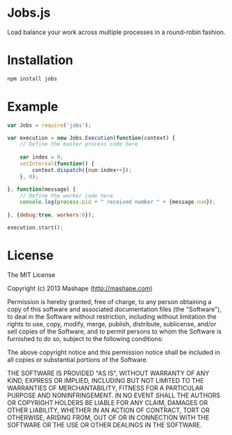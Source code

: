 # Jobs.js

Load balance your work across multiple processes in a round-robin fashion.

# Installation

```bash
npm install jobs
```

# Example

```javascript
var Jobs = require('jobs');

var execution = new Jobs.Execution(function(context) {
	// Define the master process code here
	
	var index = 0;
	setInterval(function() {
		context.dispatch({num:index++});
	}, 0);

}, function(message) {
	// Define the worker code here
	console.log(process.pid + " received number " + {message.num});
	
}, {debug:true, workers:6});

execution.start();
```

# License

The MIT License

Copyright (c) 2013 Mashape (http://mashape.com)

Permission is hereby granted, free of charge, to any person obtaining
a copy of this software and associated documentation files (the
"Software"), to deal in the Software without restriction, including
without limitation the rights to use, copy, modify, merge, publish,
distribute, sublicense, and/or sell copies of the Software, and to
permit persons to whom the Software is furnished to do so, subject to
the following conditions:

The above copyright notice and this permission notice shall be
included in all copies or substantial portions of the Software.

THE SOFTWARE IS PROVIDED "AS IS", WITHOUT WARRANTY OF ANY KIND,
EXPRESS OR IMPLIED, INCLUDING BUT NOT LIMITED TO THE WARRANTIES OF
MERCHANTABILITY, FITNESS FOR A PARTICULAR PURPOSE AND
NONINFRINGEMENT. IN NO EVENT SHALL THE AUTHORS OR COPYRIGHT HOLDERS BE
LIABLE FOR ANY CLAIM, DAMAGES OR OTHER LIABILITY, WHETHER IN AN ACTION
OF CONTRACT, TORT OR OTHERWISE, ARISING FROM, OUT OF OR IN CONNECTION
WITH THE SOFTWARE OR THE USE OR OTHER DEALINGS IN THE SOFTWARE.